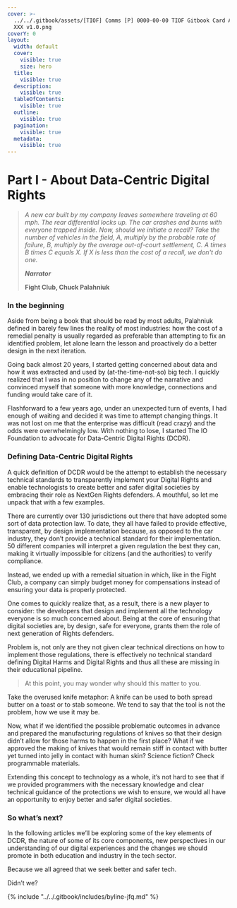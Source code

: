 ```yaml
---
cover: >-
  ../../.gitbook/assets/[TIOF] Comms [P] 0000-00-00 TIOF Gitbook Card APFYB-01
  XXX v1.0.png
coverY: 0
layout:
  width: default
  cover:
    visible: true
    size: hero
  title:
    visible: true
  description:
    visible: true
  tableOfContents:
    visible: true
  outline:
    visible: true
  pagination:
    visible: true
  metadata:
    visible: true
---
```


# Part I - About Data-Centric Digital Rights

> _A new car built by my company leaves somewhere traveling at 60 mph. The rear differential locks up. The car crashes and burns with everyone trapped inside. Now, should we initiate a recall? Take the number of vehicles in the field, A, multiply by the probable rate of failure, B, multiply by the average out-of-court settlement, C. A times B times C equals X. If X is less than the cost of a recall, we don't do one._
>
> _**Narrator**_
>
> **Fight Club, Chuck Palahniuk**

### In the beginning <a href="#f52264cc-02d4-42dc-a559-0b635a16fbd8" id="f52264cc-02d4-42dc-a559-0b635a16fbd8"></a>

Aside from being a book that should be read by most adults, Palahniuk defined in barely few lines the reality of most industries: how the cost of a remedial penalty is usually regarded as preferable than attempting to fix an identified problem, let alone learn the lesson and proactively do a better design in the next iteration.

Going back almost 20 years, I started getting concerned about data and how it was extracted and used by (at-the-time-not-so) big tech. I quickly realized that I was in no position to change any of the narrative and convinced myself that someone with more knowledge, connections and funding would take care of it.

Flashforward to a few years ago, under an unexpected turn of events, I had enough of waiting and decided it was time to attempt changing things. It was not lost on me that the enterprise was difficult (read crazy) and the odds were overwhelmingly low. With nothing to lose, I started The IO Foundation to advocate for Data-Centric Digital Rights (DCDR).

### Defining Data-Centric Digital Rights <a href="#f7af4c6b-d28c-4ad5-a286-3d393669f8d1" id="f7af4c6b-d28c-4ad5-a286-3d393669f8d1"></a>

A quick definition of DCDR would be the attempt to establish the necessary technical standards to transparently implement your Digital Rights and enable technologists to create better and safer digital societies by embracing their role as NextGen Rights defenders. A mouthful, so let me unpack that with a few examples.

There are currently over 130 jurisdictions out there that have adopted some sort of data protection law. To date, they all have failed to provide effective, transparent, by design implementation because, as opposed to the car industry, they don’t provide a technical standard for their implementation. 50 different companies will interpret a given regulation the best they can, making it virtually impossible for citizens (and the authorities) to verify compliance.

Instead, we ended up with a remedial situation in which, like in the Fight Club, a company can simply budget money for compensations instead of ensuring your data is properly protected.

One comes to quickly realize that, as a result, there is a new player to consider: the developers that design and implement all the technology everyone is so much concerned about. Being at the core of ensuring that digital societies are, by design, safe for everyone, grants them the role of next generation of Rights defenders.

Problem is, not only are they not given clear technical directions on how to implement those regulations, there is effectively no technical standard defining Digital Harms and Digital Rights and thus all these are missing in their educational pipeline.&#x20;

> At this point, you may wonder why should this matter to you.

Take the overused knife metaphor: A knife can be used to both spread butter on a toast or to stab someone. We tend to say that the tool is not the problem, how we use it may be.&#x20;

Now, what if we identified the possible problematic outcomes in advance and prepared the manufacturing regulations of knives so that their design didn’t allow for those harms to happen in the first place? What if we approved the making of knives that would remain stiff in contact with butter yet turned into jelly in contact with human skin? Science fiction? Check programmable materials.

Extending this concept to technology as a whole, it’s not hard to see that if we provided programmers with the necessary knowledge and clear technical guidance of the protections we wish to ensure, we would all have an opportunity to enjoy better and safer digital societies.

### So what’s next? <a href="#id-4839a40a-8252-4bad-8ae8-c1d0e6e3ac0a" id="id-4839a40a-8252-4bad-8ae8-c1d0e6e3ac0a"></a>

In the following articles we’ll be exploring some of the key elements of DCDR, the nature of some of its core components, new perspectives in our understanding of our digital experiences and the changes we should promote in both education and industry in the tech sector.

Because we all agreed that we seek better and safer tech.

Didn’t we?



{% include "../../.gitbook/includes/byline-jfq.md" %}

